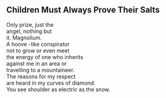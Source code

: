 Children Must Always Prove Their Salts
--------------------------------------
Only prize, just the  
angel, nothing but  
it. Magnolium.  
A hoove -like conspirator  
not to grow or even meet  
the energy of one who inherits  
against me in an area or  
travelling to a mountaineer.  
The reasons for my respect  
are heard in my curves of diamond.  
You see shoulder as electric as the snow.  
